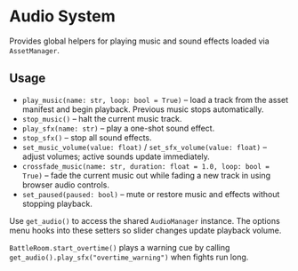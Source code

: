 # Audio System

Provides global helpers for playing music and sound effects loaded via `AssetManager`.

## Usage
- `play_music(name: str, loop: bool = True)` – load a track from the asset manifest and begin playback. Previous music stops automatically.
- `stop_music()` – halt the current music track.
- `play_sfx(name: str)` – play a one-shot sound effect.
- `stop_sfx()` – stop all sound effects.
- `set_music_volume(value: float)` / `set_sfx_volume(value: float)` – adjust volumes; active sounds update immediately.
- `crossfade_music(name: str, duration: float = 1.0, loop: bool = True)` – fade the current music out while fading a new track in using browser audio controls.
- `set_paused(paused: bool)` – mute or restore music and effects without stopping playback.

Use `get_audio()` to access the shared `AudioManager` instance. The options menu hooks into these setters so slider changes update playback volume.

`BattleRoom.start_overtime()` plays a warning cue by calling `get_audio().play_sfx("overtime_warning")` when fights run long.
